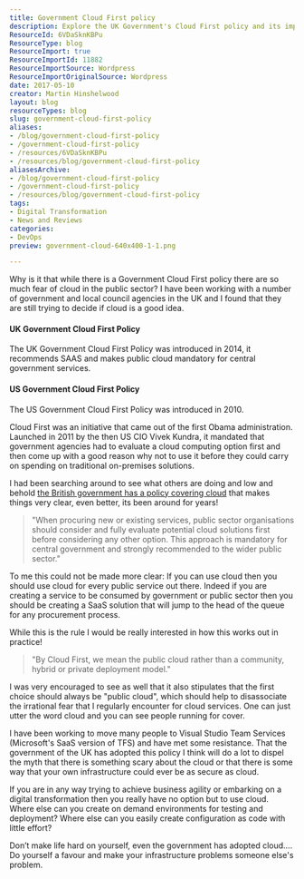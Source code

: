 ```yaml
---
title: Government Cloud First policy
description: Explore the UK Government's Cloud First policy and its impact on public sector cloud adoption. Discover how cloud solutions drive business agility and digital transformation.
ResourceId: 6VDaSknKBPu
ResourceType: blog
ResourceImport: true
ResourceImportId: 11882
ResourceImportSource: Wordpress
ResourceImportOriginalSource: Wordpress
date: 2017-05-10
creator: Martin Hinshelwood
layout: blog
resourceTypes: blog
slug: government-cloud-first-policy
aliases:
- /blog/government-cloud-first-policy
- /government-cloud-first-policy
- /resources/6VDaSknKBPu
- /resources/blog/government-cloud-first-policy
aliasesArchive:
- /blog/government-cloud-first-policy
- /government-cloud-first-policy
- /resources/blog/government-cloud-first-policy
tags:
- Digital Transformation
- News and Reviews
categories:
- DevOps
preview: government-cloud-640x400-1-1.png

---
```

Why is it that while there is a Government Cloud First policy there are so much fear of cloud in the public sector? I have been working with a number of government and local council agencies in the UK and I found that they are still trying to decide if cloud is a good idea.

#### UK Government Cloud First Policy

The UK Government Cloud First Policy was introduced in 2014, it recommends SAAS and makes public cloud mandatory for central government services.

#### US Government Cloud First Policy

The US Government Cloud First Policy was introduced in 2010.

Cloud First was an initiative that came out of the first Obama administration. Launched in 2011 by the then US CIO Vivek Kundra, it mandated that government agencies had to evaluate a cloud computing option first and then come up with a good reason why not to use it before they could carry on spending on traditional on-premises solutions.

I had been searching around to see what others are doing and low and behold [the British government has a policy covering cloud](https://www.gov.uk/guidance/government-cloud-first-policy) that makes things very clear, even better, its been around for years!

> "When procuring new or existing services, public sector organisations should consider and fully evaluate potential cloud solutions first before considering any other option. This approach is mandatory for central government and strongly recommended to the wider public sector."

To me this could not be made more clear: If you can use cloud then you should use cloud for every public service out there. Indeed if you are creating a service to be consumed by government or public sector then you should be creating a SaaS solution that will jump to the head of the queue for any procurement process.

While this is the rule I would be really interested in how this works out in practice!

> "By Cloud First, we mean the public cloud rather than a community, hybrid or private deployment model."

I was very encouraged to see as well that it also stipulates that the first choice should always be "public cloud", which should help to disassociate the irrational fear that I regularly encounter for cloud services. One can just utter the word cloud and you can see people running for cover.

I have been working to move many people to Visual Studio Team Services (Microsoft's SaaS version of TFS) and have met some resistance. That the government of the UK has adopted this policy I think will do a lot to dispel the myth that there is something scary about the cloud or that there is some way that your own infrastructure could ever be as secure as cloud.

If you are in any way trying to achieve business agility or embarking on a digital transformation then you really have no option but to use cloud. Where else can you create on demand environments for testing and deployment? Where else can you easily create configuration as code with little effort?

Don’t make life hard on yourself, even the government has adopted cloud…. Do yourself a favour and make your infrastructure problems someone else's problem.
